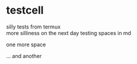 # testcell
silly tests from termux  
more silliness on the next day
testing spaces in md

one more space

... and another
